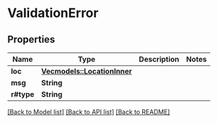 # ValidationError

## Properties

Name | Type | Description | Notes
------------ | ------------- | ------------- | -------------
**loc** | [**Vec<models::LocationInner>**](Location_inner.md) |  | 
**msg** | **String** |  | 
**r#type** | **String** |  | 

[[Back to Model list]](../README.md#documentation-for-models) [[Back to API list]](../README.md#documentation-for-api-endpoints) [[Back to README]](../README.md)


